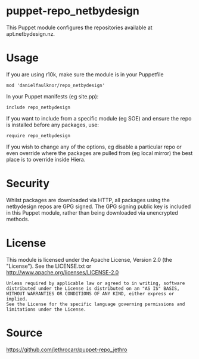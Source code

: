 # puppet-repo_netbydesign

This Puppet module configures the repositories available at
apt.netbydesign.nz.


# Usage

If you are using r10k, make sure the module is in your Puppetfile

    mod 'danielfaulknor/repo_netbydesign'

In your Puppet manifests (eg site.pp):

    include repo_netbydesign

If you want to include from a specific module (eg SOE) and ensure the repo is
installed before any packages, use:

    require repo_netbydesign

If you wish to change any of the options, eg disable a particular repo or even
override where the packages are pulled from (eg local mirror) the best place
is to override inside Hiera.


# Security

Whilst packages are downloaded via HTTP, all packages using the netbydesign 
repos are GPG signed. The GPG signing public key is included in this Puppet
module, rather than being downloaded via unencrypted methods.


# License

This module is licensed under the Apache License, Version 2.0 (the "License").
See the LICENSE.txt or http://www.apache.org/licenses/LICENSE-2.0

    Unless required by applicable law or agreed to in writing, software
    distributed under the License is distributed on an "AS IS" BASIS,
    WITHOUT WARRANTIES OR CONDITIONS OF ANY KIND, either express or implied.
    See the License for the specific language governing permissions and
    limitations under the License.


# Source

https://github.com/jethrocarr/puppet-repo_jethro
